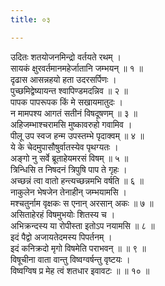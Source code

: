 ```yaml
---
title: ०३

---
```

उदितः शतयोजनमिन्द्रो वर्तयते रथम् ।  
सायकं क्षुरवर्तमानमहेर्जातानि जम्भयन् ॥ १ ॥  
दृढास आसन्नहयो हता उदरसर्पिणः ।  
पुच्छमिद्वेष्यायन्त श्वापिण्डमदन्निव ॥ २ ॥  
पापक पापरूपक किं मे सखायमातुदः ।  
न मामपश्य आगतं सतीनं विषदूषणम् ॥ ३ ॥  
अहिजम्भाश्चरामसि मुष्कावरुहो गवामिव ।  
पीलू उप स्वज हन्म उपस्तम्भे पृदाक्वम् ॥ ४ ॥  
ये के चेदमुपासौषुर्वातस्येव पृथग्यतः ।  
अङ्गो नु सर्वे ब्रूताहेयमरसं विषम् ॥ ५ ॥  
त्रिन्धिसि त निषदनं त्रिपुषि पाप ते गृहः ।  
अच्छन्नं त्वा वातो हन्त्यच्छन्नमभि वर्षति ॥ ६ ॥  
नाकुलेन भेषजेन तेनाहीन् जम्भयामसि ।  
मश्चतुर्नाम वृक्षकः स एनान् अरसान् अकः ॥ ७ ॥  
असिताहेरहं विषमुभयोः शितस्य च ।  
अभिक्रन्दस्य या रोपीस्ता इतोऽप नयामसि ॥ ८ ॥  
इदं पैद्वो अजायतेदमस्य पिपर्तनम् ।  
इदं कनिक्रदो मृगो विषमेति पराभवन् ॥ ॥ ९ ॥  
विषूचीना वाता वान्तु विष्वग्वर्षन्तु वृष्टयः ।  
विष्वग्विष प्र मेह त्वं शतधार इवावटः ॥ ॥ १० ॥  
   